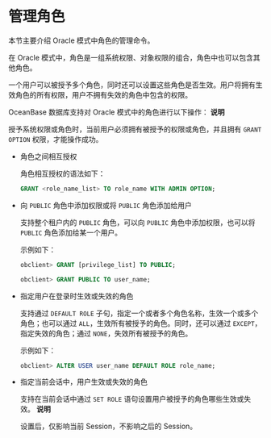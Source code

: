 管理角色 
=========================

本节主要介绍 Oracle 模式中角色的管理命令。

在 Oracle 模式中，角色是一组系统权限、对象权限的组合，角色中也可以包含其他角色。

一个用户可以被授予多个角色，同时还可以设置这些角色是否生效。用户将拥有生效角色的所有权限，用户不拥有失效的角色中包含的权限。

OceanBase 数据库支持对 Oracle 模式中的角色进行以下操作：
**说明**



授予系统权限或角色时，当前用户必须拥有被授予的权限或角色，并且拥有 `GRANT OPTION` 权限，才能操作成功。

* 角色之间相互授权

  角色相互授权的语法如下：

  ```sql
  GRANT <role_name_list> TO role_name WITH ADMIN OPTION;
  ```

  

* 向 `PUBLIC` 角色中添加权限或将 `PUBLIC` 角色添加给用户

  支持整个租户内的 `PUBLIC` 角色，可以向 `PUBLIC` 角色中添加权限，也可以将 `PUBLIC` 角色添加给某一个用户。

  示例如下：

  ```sql
  obclient> GRANT [privilege_list] TO PUBLIC;
  
  obclient> GRANT PUBLIC TO user_name;
  ```

  

* 指定用户在登录时生效或失效的角色

  支持通过 `DEFAULT ROLE` 子句，指定一个或者多个角色名称，生效一个或多个角色；也可以通过 `ALL`，生效所有被授予的角色。同时，还可以通过 `EXCEPT`，指定失效的角色；通过 `NONE`，失效所有被授予的角色。

  示例如下：

  ```sql
  obclient> ALTER USER user_name DEFAULT ROLE role_name;
  ```

  

* 指定当前会话中，用户生效或失效的角色

  支持在当前会话中通过 `SET ROLE` 语句设置用户被授予的角色哪些生效或失效。
  **说明**

  

  设置后，仅影响当前 Session，不影响之后的 Session。
  



